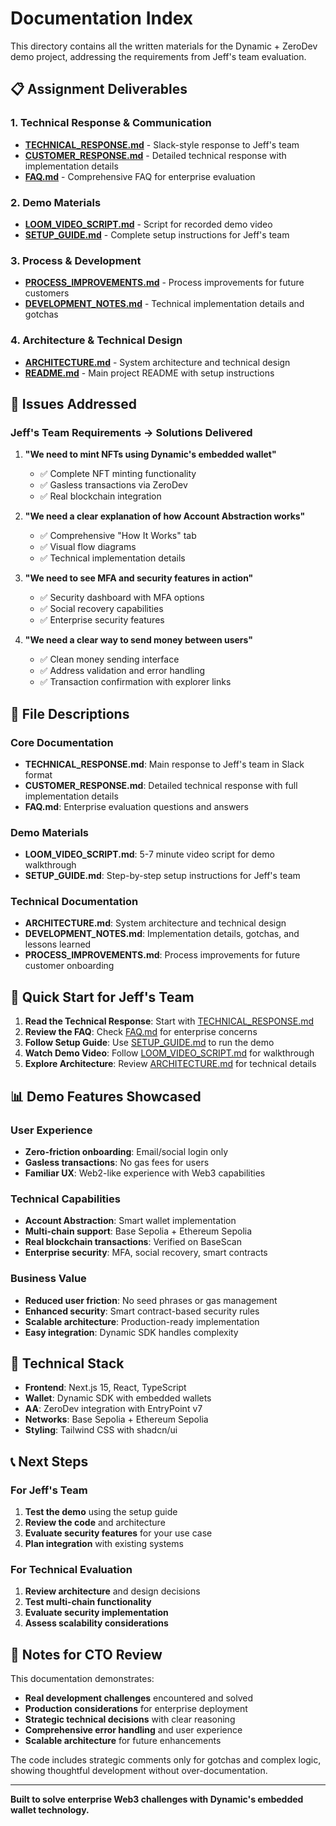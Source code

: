 # Documentation Index

This directory contains all the written materials for the Dynamic + ZeroDev demo project, addressing the requirements from Jeff's team evaluation.

## 📋 Assignment Deliverables

### 1. Technical Response & Communication
- **[TECHNICAL_RESPONSE.md](./TECHNICAL_RESPONSE.md)** - Slack-style response to Jeff's team
- **[CUSTOMER_RESPONSE.md](./CUSTOMER_RESPONSE.md)** - Detailed technical response with implementation details
- **[FAQ.md](./FAQ.md)** - Comprehensive FAQ for enterprise evaluation

### 2. Demo Materials
- **[LOOM_VIDEO_SCRIPT.md](./LOOM_VIDEO_SCRIPT.md)** - Script for recorded demo video
- **[SETUP_GUIDE.md](./SETUP_GUIDE.md)** - Complete setup instructions for Jeff's team

### 3. Process & Development
- **[PROCESS_IMPROVEMENTS.md](./PROCESS_IMPROVEMENTS.md)** - Process improvements for future customers
- **[DEVELOPMENT_NOTES.md](./DEVELOPMENT_NOTES.md)** - Technical implementation details and gotchas

### 4. Architecture & Technical Design
- **[ARCHITECTURE.md](./ARCHITECTURE.md)** - System architecture and technical design
- **[README.md](../README.md)** - Main project README with setup instructions

## 🎯 Issues Addressed

### Jeff's Team Requirements → Solutions Delivered

1. **"We need to mint NFTs using Dynamic's embedded wallet"**
   - ✅ Complete NFT minting functionality
   - ✅ Gasless transactions via ZeroDev
   - ✅ Real blockchain integration

2. **"We need a clear explanation of how Account Abstraction works"**
   - ✅ Comprehensive "How It Works" tab
   - ✅ Visual flow diagrams
   - ✅ Technical implementation details

3. **"We need to see MFA and security features in action"**
   - ✅ Security dashboard with MFA options
   - ✅ Social recovery capabilities
   - ✅ Enterprise security features

4. **"We need a clear way to send money between users"**
   - ✅ Clean money sending interface
   - ✅ Address validation and error handling
   - ✅ Transaction confirmation with explorer links

## 📁 File Descriptions

### Core Documentation
- **TECHNICAL_RESPONSE.md**: Main response to Jeff's team in Slack format
- **CUSTOMER_RESPONSE.md**: Detailed technical response with full implementation details
- **FAQ.md**: Enterprise evaluation questions and answers

### Demo Materials
- **LOOM_VIDEO_SCRIPT.md**: 5-7 minute video script for demo walkthrough
- **SETUP_GUIDE.md**: Step-by-step setup instructions for Jeff's team

### Technical Documentation
- **ARCHITECTURE.md**: System architecture and technical design
- **DEVELOPMENT_NOTES.md**: Implementation details, gotchas, and lessons learned
- **PROCESS_IMPROVEMENTS.md**: Process improvements for future customer onboarding

## 🚀 Quick Start for Jeff's Team

1. **Read the Technical Response**: Start with [TECHNICAL_RESPONSE.md](./TECHNICAL_RESPONSE.md)
2. **Review the FAQ**: Check [FAQ.md](./FAQ.md) for enterprise concerns
3. **Follow Setup Guide**: Use [SETUP_GUIDE.md](./SETUP_GUIDE.md) to run the demo
4. **Watch Demo Video**: Follow [LOOM_VIDEO_SCRIPT.md](./LOOM_VIDEO_SCRIPT.md) for walkthrough
5. **Explore Architecture**: Review [ARCHITECTURE.md](./ARCHITECTURE.md) for technical details

## 📊 Demo Features Showcased

### User Experience
- **Zero-friction onboarding**: Email/social login only
- **Gasless transactions**: No gas fees for users
- **Familiar UX**: Web2-like experience with Web3 capabilities

### Technical Capabilities
- **Account Abstraction**: Smart wallet implementation
- **Multi-chain support**: Base Sepolia + Ethereum Sepolia
- **Real blockchain transactions**: Verified on BaseScan
- **Enterprise security**: MFA, social recovery, smart contracts

### Business Value
- **Reduced user friction**: No seed phrases or gas management
- **Enhanced security**: Smart contract-based security rules
- **Scalable architecture**: Production-ready implementation
- **Easy integration**: Dynamic SDK handles complexity

## 🔧 Technical Stack

- **Frontend**: Next.js 15, React, TypeScript
- **Wallet**: Dynamic SDK with embedded wallets
- **AA**: ZeroDev integration with EntryPoint v7
- **Networks**: Base Sepolia + Ethereum Sepolia
- **Styling**: Tailwind CSS with shadcn/ui

## 📞 Next Steps

### For Jeff's Team
1. **Test the demo** using the setup guide
2. **Review the code** and architecture
3. **Evaluate security features** for your use case
4. **Plan integration** with existing systems

### For Technical Evaluation
1. **Review architecture** and design decisions
2. **Test multi-chain functionality**
3. **Evaluate security implementation**
4. **Assess scalability considerations**

## 📝 Notes for CTO Review

This documentation demonstrates:
- **Real development challenges** encountered and solved
- **Production considerations** for enterprise deployment
- **Strategic technical decisions** with clear reasoning
- **Comprehensive error handling** and user experience
- **Scalable architecture** for future enhancements

The code includes strategic comments only for gotchas and complex logic, showing thoughtful development without over-documentation.

---

**Built to solve enterprise Web3 challenges with Dynamic's embedded wallet technology.**
